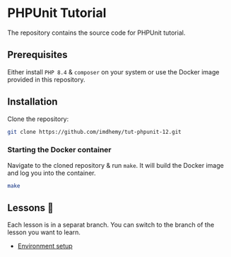 # PHPUnit Tutorial

The repository contains the source code for PHPUnit tutorial.

## Prerequisites

Either install `PHP 8.4` & `composer` on your system or use the Docker image provided in this repository.

## Installation

Clone the repository:

```bash
git clone https://github.com/imdhemy/tut-phpunit-12.git
```

### Starting the Docker container

Navigate to the cloned repository & run `make`. It will build the Docker image and log you into the container.

```bash
make
```

## Lessons 🎥

Each lesson is in a separat branch. You can switch to the branch of the lesson you want to learn.

- [Environment setup](https://www.youtube.com/watch?v=G9s0y80tOyc)  
